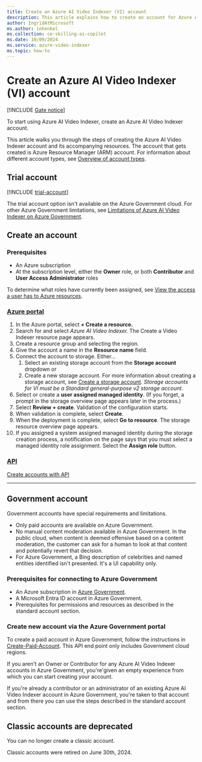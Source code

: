 ```yaml
---
title: Create an Azure AI Video Indexer (VI) account
description: This article explains how to create an account for Azure AI Video Indexer.
author: IngridAtMicrosoft
ms.author: inhenkel
ms.collection: ce-skilling-ai-copilot
ms.date: 10/09/2024
ms.service: azure-video-indexer
ms.topic: how-to
---
```


# Create an Azure AI Video Indexer (VI) account

[!INCLUDE [Gate notice](./includes/face-limited-access.md)]

To start using Azure AI Video Indexer, create an Azure AI Video Indexer account. 

This article walks you through the steps of creating the Azure AI Video Indexer account and its accompanying resources. The account that gets created is Azure Resource Manager (ARM) account. For information about different account types, see [Overview of account types](accounts-overview.md).

## Trial account

[!INCLUDE [trial-account](includes/trial-account.md)]

The trial account option isn't available on the Azure Government cloud. For other Azure Government limitations, see [Limitations of Azure AI Video Indexer on Azure Government](connect-to-azure.md#limitations-of-azure-ai-video-indexer-on-azure-government).

## Create an account

### Prerequisites

- An Azure subscription
- At the subscription level, either the **Owner** role, or both **Contributor** and **User Access Administrator** roles

To determine what roles have currently been assigned, see [View the access a user has to Azure resources](/azure/role-based-access-control/check-access).

### [Azure portal](#tab/portal)

1.  In the Azure portal, select **+ Create a resource.**
1.  Search for and select *Azure AI Video Indexer.* The Create a Video Indexer resource page appears.
1.  Create a resource group and selecting the region.
1.  Give the account a name in the **Resource name** field.
1.  Connect the account to storage. Either…
    1.  Select an existing storage account from the **Storage account** dropdown or
    1.  Create a new storage account. For more information about creating a storage account, see [Create a storage account](/azure/storage/common/storage-account-create?tabs=azure-portal). *Storage accounts for VI must be a Standard general-purpose v2 storage account*.
1.  Select or create a **user assigned managed identity**. (If you forget, a prompt in the storage overview page appears later in the process.)
1.  Select **Review + create**. Validation of the configuration starts.
1.  When validation is complete, select **Create**.
1.  When the deployment is complete, select **Go to resource**. The storage resource overview page appears.
1.  If you assigned a system assigned managed identity during the storage creation process, a notification on the page says that you must select a managed identity role assignment. Select the **Assign role** button.

### [API](#tab/api)
[Create accounts with API](/rest/api/videoindexer/stable/accounts)

---

## Government account

Government accounts have special requirements and limitations. 

- Only paid accounts are available on Azure Government.
- No manual content moderation available in Azure Government. In the public cloud, when content is deemed offensive based on a content moderation, the customer can ask for a human to look at that content and potentially revert that decision.
- For Azure Government, a Bing description of celebrities and named entities identified isn't presented. It's a UI capability only.

### Prerequisites for connecting to Azure Government

- An Azure subscription in [Azure Government](/azure/azure-government/).
- A Microsoft Entra ID account in Azure Government.
- Prerequisites for permissions and resources as described in the standard account section.

### Create new account via the Azure Government portal

To create a paid account in Azure Government, follow the instructions in [Create-Paid-Account](https://api-portal.videoindexer.ai/api-details#api=Operations&operation=Create-Paid-Account). This API end point only includes Government cloud regions.

If you aren't an Owner or Contributor for any Azure AI Video Indexer accounts in Azure Government, you're'given an empty experience from which you can start creating your account.

If you're already a contributor or an administrator of an existing Azure AI Video Indexer account in Azure Government, you're taken to that account and from there you can use the steps described in the standard account section.

## Classic accounts are deprecated

You can no longer create a classic account.

Classic accounts were retired on June 30th, 2024.
